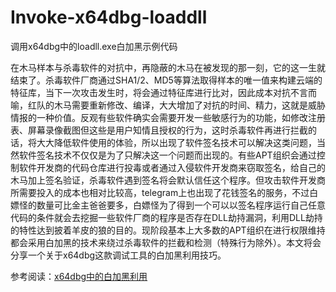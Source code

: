 # Invoke-x64dbg-loaddll

调用x64dbg中的loadll.exe白加黑示例代码

在木马样本与杀毒软件的对抗中，再隐蔽的木马在被发现的那一刻，它的这一生就结束了。杀毒软件厂商通过SHA1/2、MD5等算法取得样本的唯一值来构建云端的特征库，当下一次攻击发生时，将会通过特征库进行比对，因此成本对抗不言而喻，红队的木马需要重新修改、编译，大大增加了对抗的时间、精力，这就是威胁情报的一种价值。反观有些软件确实会需要开发一些敏感行为的功能，如修改注册表、屏幕录像截图但这些是用户知情且授权的行为，这时杀毒软件再进行拦截的话，将大大降低软件使用的体验，所以出现了软件签名技术可以解决这类问题，当然软件签名技术不仅仅是为了只解决这一个问题而出现的。有些APT组织会通过控制软件开发商的代码仓库进行投毒或者通过入侵软件开发商来窃取签名，给自己的木马加上签名验证，杀毒软件遇到签名将会默认信任这个程序。但攻击软件开发商所需要投入的成本也相对比较高，telegram上也出现了花钱签名的服务，不过白嫖怪的数量可比金主爸爸要多，白嫖怪为了得到一个可以以签名程序运行自己任意代码的条件就会去挖掘一些软件厂商的程序是否存在DLL劫持漏洞，利用DLL劫持的特性达到披着羊皮的狼的目的。现阶段基本上大多数的APT组织在进行权限维持都会采用白加黑的技术来绕过杀毒软件的拦截和检测（特殊行为除外）。本文将会分享一个关于x64dbg这款调试工具的白加黑利用技巧。

参考阅读：[x64dbg中的白加黑利用](https://payloads.online/archivers/2022-08-17/1/)
